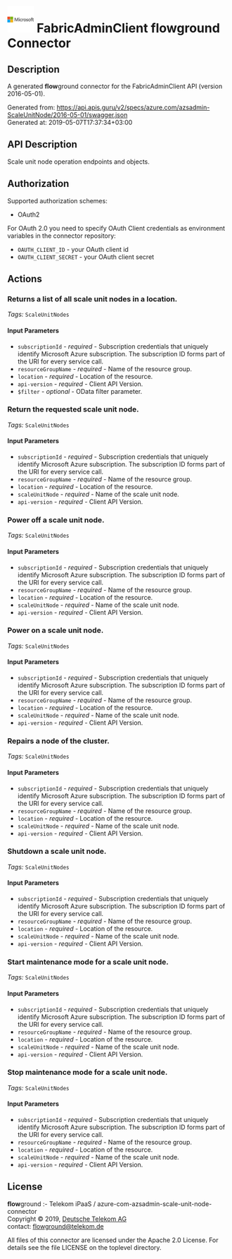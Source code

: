 # ![LOGO](logo.png) FabricAdminClient **flow**ground Connector

## Description

A generated **flow**ground connector for the FabricAdminClient API (version 2016-05-01).

Generated from: https://api.apis.guru/v2/specs/azure.com/azsadmin-ScaleUnitNode/2016-05-01/swagger.json<br/>
Generated at: 2019-05-07T17:37:34+03:00

## API Description

Scale unit node operation endpoints and objects.

## Authorization

Supported authorization schemes:
- OAuth2

For OAuth 2.0 you need to specify OAuth Client credentials as environment variables in the connector repository:
* `OAUTH_CLIENT_ID` - your OAuth client id
* `OAUTH_CLIENT_SECRET` - your OAuth client secret

## Actions

### Returns a list of all scale unit nodes in a location.

*Tags:* `ScaleUnitNodes`

#### Input Parameters
* `subscriptionId` - _required_ - Subscription credentials that uniquely identify Microsoft Azure subscription. The subscription ID forms part of the URI for every service call.
* `resourceGroupName` - _required_ - Name of the resource group.
* `location` - _required_ - Location of the resource.
* `api-version` - _required_ - Client API Version.
* `$filter` - _optional_ - OData filter parameter.

### Return the requested scale unit node.

*Tags:* `ScaleUnitNodes`

#### Input Parameters
* `subscriptionId` - _required_ - Subscription credentials that uniquely identify Microsoft Azure subscription. The subscription ID forms part of the URI for every service call.
* `resourceGroupName` - _required_ - Name of the resource group.
* `location` - _required_ - Location of the resource.
* `scaleUnitNode` - _required_ - Name of the scale unit node.
* `api-version` - _required_ - Client API Version.

### Power off a scale unit node.

*Tags:* `ScaleUnitNodes`

#### Input Parameters
* `subscriptionId` - _required_ - Subscription credentials that uniquely identify Microsoft Azure subscription. The subscription ID forms part of the URI for every service call.
* `resourceGroupName` - _required_ - Name of the resource group.
* `location` - _required_ - Location of the resource.
* `scaleUnitNode` - _required_ - Name of the scale unit node.
* `api-version` - _required_ - Client API Version.

### Power on a scale unit node.

*Tags:* `ScaleUnitNodes`

#### Input Parameters
* `subscriptionId` - _required_ - Subscription credentials that uniquely identify Microsoft Azure subscription. The subscription ID forms part of the URI for every service call.
* `resourceGroupName` - _required_ - Name of the resource group.
* `location` - _required_ - Location of the resource.
* `scaleUnitNode` - _required_ - Name of the scale unit node.
* `api-version` - _required_ - Client API Version.

### Repairs a node of the cluster.

*Tags:* `ScaleUnitNodes`

#### Input Parameters
* `subscriptionId` - _required_ - Subscription credentials that uniquely identify Microsoft Azure subscription. The subscription ID forms part of the URI for every service call.
* `resourceGroupName` - _required_ - Name of the resource group.
* `location` - _required_ - Location of the resource.
* `scaleUnitNode` - _required_ - Name of the scale unit node.
* `api-version` - _required_ - Client API Version.

### Shutdown a scale unit node.

*Tags:* `ScaleUnitNodes`

#### Input Parameters
* `subscriptionId` - _required_ - Subscription credentials that uniquely identify Microsoft Azure subscription. The subscription ID forms part of the URI for every service call.
* `resourceGroupName` - _required_ - Name of the resource group.
* `location` - _required_ - Location of the resource.
* `scaleUnitNode` - _required_ - Name of the scale unit node.
* `api-version` - _required_ - Client API Version.

### Start maintenance mode for a scale unit node.

*Tags:* `ScaleUnitNodes`

#### Input Parameters
* `subscriptionId` - _required_ - Subscription credentials that uniquely identify Microsoft Azure subscription. The subscription ID forms part of the URI for every service call.
* `resourceGroupName` - _required_ - Name of the resource group.
* `location` - _required_ - Location of the resource.
* `scaleUnitNode` - _required_ - Name of the scale unit node.
* `api-version` - _required_ - Client API Version.

### Stop maintenance mode for a scale unit node.

*Tags:* `ScaleUnitNodes`

#### Input Parameters
* `subscriptionId` - _required_ - Subscription credentials that uniquely identify Microsoft Azure subscription. The subscription ID forms part of the URI for every service call.
* `resourceGroupName` - _required_ - Name of the resource group.
* `location` - _required_ - Location of the resource.
* `scaleUnitNode` - _required_ - Name of the scale unit node.
* `api-version` - _required_ - Client API Version.

## License

**flow**ground :- Telekom iPaaS / azure-com-azsadmin-scale-unit-node-connector<br/>
Copyright © 2019, [Deutsche Telekom AG](https://www.telekom.de)<br/>
contact: flowground@telekom.de

All files of this connector are licensed under the Apache 2.0 License. For details
see the file LICENSE on the toplevel directory.
